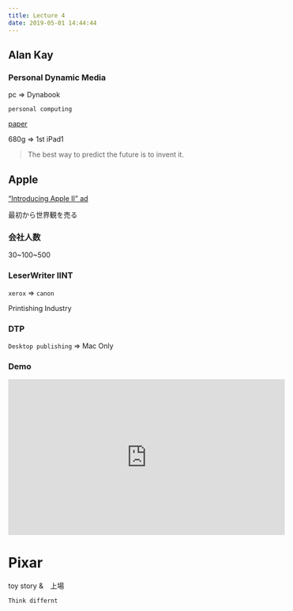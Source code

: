 ```yaml
---
title: Lecture 4
date: 2019-05-01 14:44:44
---
```


## Alan Kay

### Personal Dynamic Media

pc => Dynabook

`personal computing`

[paper](https://dl.acm.org/citation.cfm?id=1301186)

680g => 1st iPad1

> The best way to predict the future is to invent it.

## Apple

[“Introducing Apple II” ad](https://www.computerhistory.org/revolution/personal-computers/17/300/1049)

最初から世界観を売る

### 会社人数

30~100~500

### LeserWriter IINT

`xerox` => `canon`

Printishing Industry

### DTP

`Desktop publishing` => Mac Only

### Demo

<iframe width="560" height="315" src="https://www.youtube.com/embed/8bepzUM1x3w" frameborder="0" allow="accelerometer; autoplay; encrypted-media; gyroscope; picture-in-picture" allowfullscreen></iframe>

# Pixar

toy story &　上場

`Think differnt`

